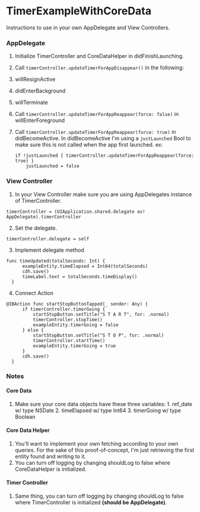 # TimerExampleWithCoreData

Instructions to use in your own AppDelegate and View Controllers.

### AppDelegate

1. Initialize TimerController and CoreDataHelper in didFinishLaunching.
2. Call `timerController.updateTimerForAppDisappear()` in the following:
  1. willResignActive
  2. didEnterBackground
  3. willTerminate
3. Call `timerController.updateTimerForAppReappear(force: false)` in willEnterForeground
4. Call `timerController.updateTimerForAppReappear(force: true)` in didBecomeActive. In didBecomeActive I'm using a `justLaunched` Bool to make sure this is not called when the app first launched.
  ex: 
   
    ```
    if !justLaunched { timerController.updateTimerForAppReappear(force: true) }
		justLaunched = false
    ```
    
### View Controller
1. In your View Controller make sure you are using AppDelegates instance of TimerController.

  ```
  timerController = (UIApplication.shared.delegate as! AppDelegate).timerController
  ```
2. Set the delegate.

  ```
  timerController.delegate = self
  ```
3. Implement delegate method

  ```
  func timeUpdated(totalSeconds: Int) {
		exampleEntity.timeElapsed = Int64(totalSeconds)
		cdh.save()
		timeLabel.text = totalSeconds.timeDisplay()
	}
  ```
4. Connect Action

  ```
  @IBAction func startStopButtonTapped(_ sender: Any) {
		if timerController.timerGoing {
			startStopButton.setTitle("S T A R T", for: .normal)
			timerController.stopTime()
			exampleEntity.timerGoing = false
		} else {
			startStopButton.setTitle("S T O P", for: .normal)
			timerController.startTime()
			exampleEntity.timerGoing = true
		}
		cdh.save()
	}
  ```
  
### Notes
#### Core Data
  1. Make sure your core data objects have these three variables:
    1. ref_date w/ type NSDate
    2. timeElapsed w/ type Int64
    3. timerGoing w/ type Boolean
    
#### Core Data Helper
  1. You'll want to implement your own fetching according to your own queries. For the sake of this proof-of-concept, I'm just retrieving the first entity found and writing to it.
  2. You can turn off logging by changing shouldLog to false where CoreDataHelper is initialized.

#### Timer Controller
  1. Same thing, you can turn off logging by changing shouldLog to false where TimerController is initialized **(should be AppDelegate)**.
